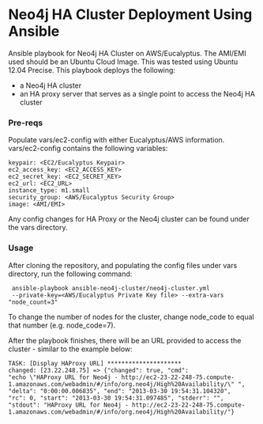 Neo4j HA Cluster Deployment Using Ansible
=====================

Ansible playbook for Neo4j HA Cluster on AWS/Eucalyptus.  The AMI/EMI used should be an Ubuntu Cloud Image.  This was tested using Ubuntu 12.04 Precise.  This playbook deploys the following:

* a Neo4j HA cluster
* an HA proxy server that serves as a single point to access the Neo4j HA cluster

### Pre-reqs

Populate vars/ec2-config with either Eucalyptus/AWS information.  vars/ec2-config contains the following variables:

```
keypair: <EC2/Eucalyptus Keypair>
ec2_access_key: <EC2_ACCESS_KEY>
ec2_secret_key: <EC2_SECRET_KEY>
ec2_url: <EC2_URL>
instance_type: m1.small
security_group: <AWS/Eucalyptus Security Group>
image: <AMI/EMI>
```

Any config changes for HA Proxy or the Neo4j cluster can be found under the vars directory.  

### Usage

After cloning the repository, and populating the config files under vars directory, run the following command:

```
 ansible-playbook ansible-neo4j-cluster/neo4j-cluster.yml
 --private-key=<AWS/Eucalyptus Private Key file> --extra-vars "node_count=3"
```

To change the number of nodes for the cluster, change node_code to equal that number (e.g. node_code=7).  

After the playbook finishes, there will be an URL provided to access the cluster - similar to the example below:

```
TASK: [Display HAProxy URL] *********************
changed: [23.22.248.75] => {"changed": true, "cmd": 
"echo \"HAProxy URL for Neo4j - http://ec2-23-22-248-75.compute-1.amazonaws.com/webadmin/#/info/org.neo4j/High%20Availability/\" ", "delta": "0:00:00.006835", "end": "2013-03-30 19:54:31.104320", 
"rc": 0, "start": "2013-03-30 19:54:31.097485", "stderr": "", 
"stdout": "HAProxy URL for Neo4j - http://ec2-23-22-248-75.compute-1.amazonaws.com/webadmin/#/info/org.neo4j/High%20Availability/"}
```

